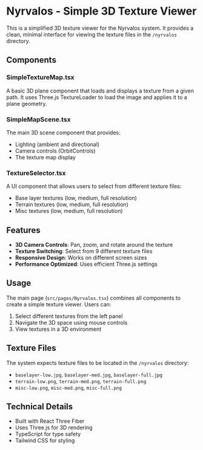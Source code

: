 # Nyrvalos - Simple 3D Texture Viewer

This is a simplified 3D texture viewer for the Nyrvalos system. It provides a clean, minimal interface for viewing the texture files in the `/nyrvalos` directory.

## Components

### SimpleTextureMap.tsx
A basic 3D plane component that loads and displays a texture from a given path. It uses Three.js TextureLoader to load the image and applies it to a plane geometry.

### SimpleMapScene.tsx
The main 3D scene component that provides:
- Lighting (ambient and directional)
- Camera controls (OrbitControls)
- The texture map display

### TextureSelector.tsx
A UI component that allows users to select from different texture files:
- Base layer textures (low, medium, full resolution)
- Terrain textures (low, medium, full resolution)  
- Misc textures (low, medium, full resolution)

## Features

- **3D Camera Controls**: Pan, zoom, and rotate around the texture
- **Texture Switching**: Select from 9 different texture files
- **Responsive Design**: Works on different screen sizes
- **Performance Optimized**: Uses efficient Three.js settings

## Usage

The main page (`src/pages/Nyrvalos.tsx`) combines all components to create a simple texture viewer. Users can:

1. Select different textures from the left panel
2. Navigate the 3D space using mouse controls
3. View textures in a 3D environment

## Texture Files

The system expects texture files to be located in the `/nyrvalos` directory:
- `baselayer-low.jpg`, `baselayer-med.jpg`, `baselayer-full.jpg`
- `terrain-low.png`, `terrain-med.png`, `terrain-full.png`
- `misc-low.png`, `misc-med.png`, `misc-full.png`

## Technical Details

- Built with React Three Fiber
- Uses Three.js for 3D rendering
- TypeScript for type safety
- Tailwind CSS for styling 